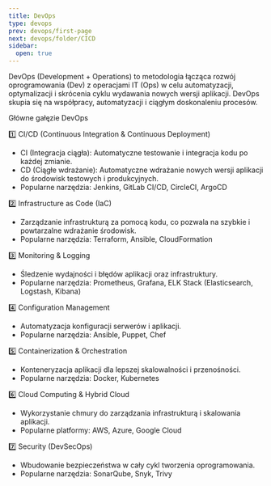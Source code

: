 ```yaml
---
title: DevOps
type: devops
prev: devops/first-page
next: devops/folder/CICD
sidebar:
  open: true
---
```


DevOps (Development + Operations) to metodologia łącząca rozwój oprogramowania (Dev) z operacjami IT (Ops) w celu automatyzacji, optymalizacji i skrócenia cyklu wydawania nowych wersji aplikacji. DevOps skupia się na współpracy, automatyzacji i ciągłym doskonaleniu procesów.

Główne gałęzie DevOps

1️⃣ CI/CD (Continuous Integration & Continuous Deployment)

- CI (Integracja ciągła): Automatyczne testowanie i integracja kodu po każdej zmianie.
- CD (Ciągłe wdrażanie): Automatyczne wdrażanie nowych wersji aplikacji do środowisk testowych i produkcyjnych.
- Popularne narzędzia: Jenkins, GitLab CI/CD, CircleCI, ArgoCD

2️⃣ Infrastructure as Code (IaC)

- Zarządzanie infrastrukturą za pomocą kodu, co pozwala na szybkie i powtarzalne wdrażanie środowisk.
- Popularne narzędzia: Terraform, Ansible, CloudFormation

3️⃣ Monitoring & Logging

- Śledzenie wydajności i błędów aplikacji oraz infrastruktury.
- Popularne narzędzia: Prometheus, Grafana, ELK Stack (Elasticsearch, Logstash, Kibana)

4️⃣ Configuration Management

- Automatyzacja konfiguracji serwerów i aplikacji.
- Popularne narzędzia: Ansible, Puppet, Chef

5️⃣ Containerization & Orchestration

- Konteneryzacja aplikacji dla lepszej skalowalności i przenośności.
- Popularne narzędzia: Docker, Kubernetes

6️⃣ Cloud Computing & Hybrid Cloud

- Wykorzystanie chmury do zarządzania infrastrukturą i skalowania aplikacji.
- Popularne platformy: AWS, Azure, Google Cloud

7️⃣ Security (DevSecOps)

- Wbudowanie bezpieczeństwa w cały cykl tworzenia oprogramowania.
- Popularne narzędzia: SonarQube, Snyk, Trivy